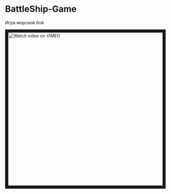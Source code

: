 # BattleShip-Game
Игра морской бой

<a href="https://vimeo.com/226207404" target="_blank">
  <img src="https://i.vimeocdn.com/video/645751560_1560x878.webp" alt="Watch video on VIMEO" width="888" height="500" border="10" />
</a>
